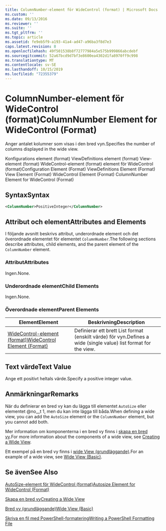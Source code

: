 ```yaml
---
title: ColumnNumber-element för WideControl (format) | Microsoft Docs
ms.custom: ''
ms.date: 09/13/2016
ms.reviewer: ''
ms.suite: ''
ms.tgt_pltfrm: ''
ms.topic: article
ms.assetid: fe9eb5f9-a193-41a4-ad47-a96ba3f8d7e3
caps.latest.revision: 8
ms.openlocfilehash: 49f501538b8f72777984a5e575b999866abcdebf
ms.sourcegitcommit: 52a67bcd9d7bf3e8600ea4302d1fa8970ff9c998
ms.translationtype: MT
ms.contentlocale: sv-SE
ms.lasthandoff: 10/15/2019
ms.locfileid: "72355379"
---
```

# <a name="columnnumber-element-for-widecontrol-format"></a><span data-ttu-id="ca859-102">ColumnNumber-element för WideControl (format)</span><span class="sxs-lookup"><span data-stu-id="ca859-102">ColumnNumber Element for WideControl (Format)</span></span>

<span data-ttu-id="ca859-103">Anger antalet kolumner som visas i den bred vyn.</span><span class="sxs-lookup"><span data-stu-id="ca859-103">Specifies the number of columns displayed in the wide view.</span></span>

<span data-ttu-id="ca859-104">Konfigurations element (format) ViewDefinitions element (format) View-element (format) WideControl-element (format) element för WideControl (format)</span><span class="sxs-lookup"><span data-stu-id="ca859-104">Configuration Element (Format) ViewDefinitions Element (Format) View Element (Format) WideControl Element (Format) ColumnNumber Element for WideControl (Format)</span></span>

## <a name="syntax"></a><span data-ttu-id="ca859-105">Syntax</span><span class="sxs-lookup"><span data-stu-id="ca859-105">Syntax</span></span>

```xml
<ColumnNumber>PositiveInteger</ColumnNumber>
```

## <a name="attributes-and-elements"></a><span data-ttu-id="ca859-106">Attribut och element</span><span class="sxs-lookup"><span data-stu-id="ca859-106">Attributes and Elements</span></span>

<span data-ttu-id="ca859-107">I följande avsnitt beskrivs attribut, underordnade element och det överordnade elementet för elementet `ColumnNumber`.</span><span class="sxs-lookup"><span data-stu-id="ca859-107">The following sections describe attributes, child elements, and the parent element of the `ColumnNumber` element.</span></span>

### <a name="attributes"></a><span data-ttu-id="ca859-108">Attribut</span><span class="sxs-lookup"><span data-stu-id="ca859-108">Attributes</span></span>

<span data-ttu-id="ca859-109">Ingen.</span><span class="sxs-lookup"><span data-stu-id="ca859-109">None.</span></span>

### <a name="child-elements"></a><span data-ttu-id="ca859-110">Underordnade element</span><span class="sxs-lookup"><span data-stu-id="ca859-110">Child Elements</span></span>

<span data-ttu-id="ca859-111">Ingen.</span><span class="sxs-lookup"><span data-stu-id="ca859-111">None.</span></span>

### <a name="parent-elements"></a><span data-ttu-id="ca859-112">Överordnade element</span><span class="sxs-lookup"><span data-stu-id="ca859-112">Parent Elements</span></span>

|<span data-ttu-id="ca859-113">Element</span><span class="sxs-lookup"><span data-stu-id="ca859-113">Element</span></span>|<span data-ttu-id="ca859-114">Beskrivning</span><span class="sxs-lookup"><span data-stu-id="ca859-114">Description</span></span>|
|-------------|-----------------|
|[<span data-ttu-id="ca859-115">WideControl-element (format)</span><span class="sxs-lookup"><span data-stu-id="ca859-115">WideControl Element (Format)</span></span>](./widecontrol-element-format.md)|<span data-ttu-id="ca859-116">Definierar ett brett List format (enskilt värde) för vyn.</span><span class="sxs-lookup"><span data-stu-id="ca859-116">Defines a wide (single value) list format for the view.</span></span>|

## <a name="text-value"></a><span data-ttu-id="ca859-117">Text värde</span><span class="sxs-lookup"><span data-stu-id="ca859-117">Text Value</span></span>

<span data-ttu-id="ca859-118">Ange ett positivt heltals värde.</span><span class="sxs-lookup"><span data-stu-id="ca859-118">Specify a positive integer value.</span></span>

## <a name="remarks"></a><span data-ttu-id="ca859-119">Anmärkningar</span><span class="sxs-lookup"><span data-stu-id="ca859-119">Remarks</span></span>

<span data-ttu-id="ca859-120">När du definierar en bred vy kan du lägga till elementet `AutoSize` eller elementet @no__t 1, men du kan inte lägga till båda.</span><span class="sxs-lookup"><span data-stu-id="ca859-120">When defining a wide view, you can add the `AutoSize` element or the `ColumnNumber` element, but you cannot add both.</span></span>

<span data-ttu-id="ca859-121">Mer information om komponenterna i en bred vy finns i [skapa en bred vy](./creating-a-wide-view.md).</span><span class="sxs-lookup"><span data-stu-id="ca859-121">For more information about the components of a wide view, see [Creating a Wide View](./creating-a-wide-view.md).</span></span>

<span data-ttu-id="ca859-122">Ett exempel på en bred vy finns i [wide View (grundläggande)](./wide-view-basic.md).</span><span class="sxs-lookup"><span data-stu-id="ca859-122">For an example of a wide view, see [Wide View (Basic)](./wide-view-basic.md).</span></span>

## <a name="see-also"></a><span data-ttu-id="ca859-123">Se även</span><span class="sxs-lookup"><span data-stu-id="ca859-123">See Also</span></span>

[<span data-ttu-id="ca859-124">AutoSize-element för WideControl (format)</span><span class="sxs-lookup"><span data-stu-id="ca859-124">Autosize Element for WideControl (Format)</span></span>](./autosize-element-for-widecontrol-format.md)

[<span data-ttu-id="ca859-125">Skapa en bred vy</span><span class="sxs-lookup"><span data-stu-id="ca859-125">Creating a Wide View</span></span>](./creating-a-wide-view.md)

[<span data-ttu-id="ca859-126">Bred vy (grundläggande)</span><span class="sxs-lookup"><span data-stu-id="ca859-126">Wide View (Basic)</span></span>](./wide-view-basic.md)

[<span data-ttu-id="ca859-127">Skriva en fil med PowerShell-formatering</span><span class="sxs-lookup"><span data-stu-id="ca859-127">Writing a PowerShell Formatting File</span></span>](./writing-a-powershell-formatting-file.md)
